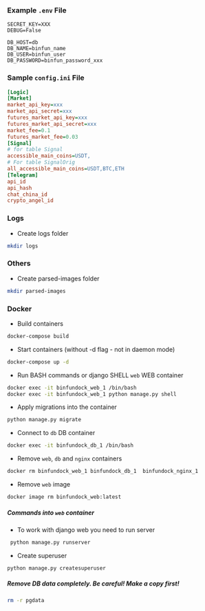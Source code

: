 ### Example `.env` File

```dotenv
SECRET_KEY=XXX
DEBUG=False

DB_HOST=db
DB_NAME=binfun_name
DB_USER=binfun_user
DB_PASSWORD=binfun_password_xxx
```

### Sample `config.ini` File

```ini
[Logic]
[Market]
market_api_key=xxx
market_api_secret=xxx
futures_market_api_key=xxx
futures_market_api_secret=xxx
market_fee=0.1
futures_market_fee=0.03
[Signal]
# for table Signal
accessible_main_coins=USDT,
# For table SignalOrig
all_accessible_main_coins=USDT,BTC,ETH
[Telegram]
api_id
api_hash
chat_china_id
crypto_angel_id
```

### Logs

- Create logs folder
```bash
mkdir logs
```

### Others

- Create parsed-images folder
```bash
mkdir parsed-images
```

### Docker 

- Build containers
```bash
docker-compose build
```

- Start containers (without -d flag - not in daemon mode)
```bash
docker-compose up -d
```

- Run BASH commands or django SHELL `web` WEB container
```bash
docker exec -it binfundock_web_1 /bin/bash
docker exec -it binfundock_web_1 python manage.py shell
```

- Apply migrations into the container
```bash
python manage.py migrate
```

- Connect to `db` DB container
```bash
docker exec -it binfundock_db_1 /bin/bash
```

- Remove `web`, `db` and `nginx` containers
```bash
docker rm binfundock_web_1 binfundock_db_1  binfundock_nginx_1
```

- Remove `web` image
```bash
docker image rm binfundock_web:latest
```


##### Commands into `web` container

- To work with django web you need to run server 
```bash
 python manage.py runserver
```

- Create superuser
```bash
python manage.py createsuperuser
```

##### Remove DB data completely. Be careful! Make a copy first! 
```bash
rm -r pgdata
```
